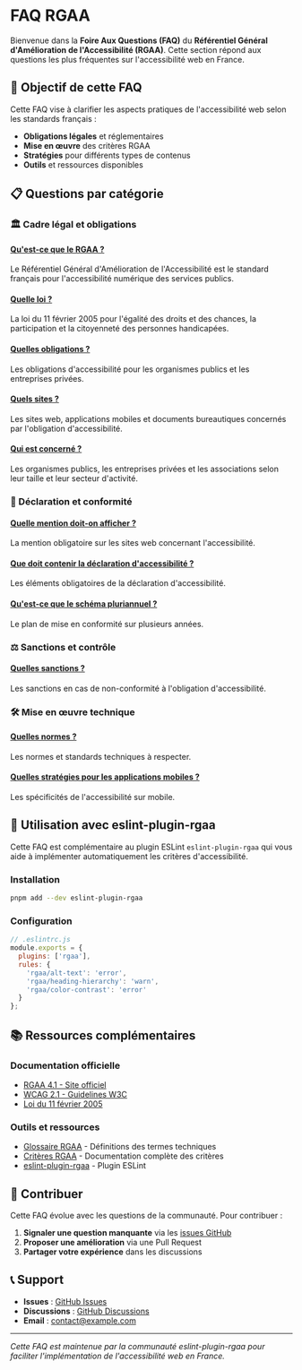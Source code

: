 # FAQ RGAA

Bienvenue dans la **Foire Aux Questions (FAQ)** du **Référentiel Général d'Amélioration de l'Accessibilité (RGAA)**. Cette section répond aux questions les plus fréquentes sur l'accessibilité web en France.

## 🎯 Objectif de cette FAQ

Cette FAQ vise à clarifier les aspects pratiques de l'accessibilité web selon les standards français :

- **Obligations légales** et réglementaires
- **Mise en œuvre** des critères RGAA
- **Stratégies** pour différents types de contenus
- **Outils** et ressources disponibles

## 📋 Questions par catégorie

### 🏛️ Cadre légal et obligations

#### [Qu'est-ce que le RGAA ?](rgaa)
Le Référentiel Général d'Amélioration de l'Accessibilité est le standard français pour l'accessibilité numérique des services publics.

#### [Quelle loi ?](loi)
La loi du 11 février 2005 pour l'égalité des droits et des chances, la participation et la citoyenneté des personnes handicapées.

#### [Quelles obligations ?](quelles-obligations)
Les obligations d'accessibilité pour les organismes publics et les entreprises privées.

#### [Quels sites ?](quels-supports)
Les sites web, applications mobiles et documents bureautiques concernés par l'obligation d'accessibilité.

#### [Qui est concerné ?](pour-qui)
Les organismes publics, les entreprises privées et les associations selon leur taille et leur secteur d'activité.

### 📝 Déclaration et conformité

#### [Quelle mention doit-on afficher ?](quelle-mention)
La mention obligatoire sur les sites web concernant l'accessibilité.

#### [Que doit contenir la déclaration d'accessibilité ?](declaration)
Les éléments obligatoires de la déclaration d'accessibilité.

#### [Qu'est-ce que le schéma pluriannuel ?](schema-pluriannuel)
Le plan de mise en conformité sur plusieurs années.

### ⚖️ Sanctions et contrôle

#### [Quelles sanctions ?](sanctions)
Les sanctions en cas de non-conformité à l'obligation d'accessibilité.

### 🛠️ Mise en œuvre technique

#### [Quelles normes ?](normes)
Les normes et standards techniques à respecter.

#### [Quelles stratégies pour les applications mobiles ?](mobile)
Les spécificités de l'accessibilité sur mobile.

## 🔧 Utilisation avec eslint-plugin-rgaa

Cette FAQ est complémentaire au plugin ESLint `eslint-plugin-rgaa` qui vous aide à implémenter automatiquement les critères d'accessibilité.

### Installation
```bash
pnpm add --dev eslint-plugin-rgaa
```

### Configuration
```javascript
// .eslintrc.js
module.exports = {
  plugins: ['rgaa'],
  rules: {
    'rgaa/alt-text': 'error',
    'rgaa/heading-hierarchy': 'warn',
    'rgaa/color-contrast': 'error'
  }
};
```

## 📚 Ressources complémentaires

### Documentation officielle
- [RGAA 4.1 - Site officiel](https://www.numerique.gouv.fr/publications/rgaa-accessibilite/)
- [WCAG 2.1 - Guidelines W3C](https://www.w3.org/WAI/WCAG21/quickref/)
- [Loi du 11 février 2005](https://www.legifrance.gouv.fr/loda/id/LEGIARTI000006049546/)

### Outils et ressources
- [Glossaire RGAA](../glossaire/) - Définitions des termes techniques
- [Critères RGAA](../criteres/) - Documentation complète des critères
- [eslint-plugin-rgaa](https://github.com/renaudheluin/eslint-plugin-rgaa) - Plugin ESLint

## 🤝 Contribuer

Cette FAQ évolue avec les questions de la communauté. Pour contribuer :

1. **Signaler une question manquante** via les [issues GitHub](https://github.com/renaudheluin/eslint-plugin-rgaa/issues)
2. **Proposer une amélioration** via une Pull Request
3. **Partager votre expérience** dans les discussions

## 📞 Support

- **Issues** : [GitHub Issues](https://github.com/renaudheluin/eslint-plugin-rgaa/issues)
- **Discussions** : [GitHub Discussions](https://github.com/renaudheluin/eslint-plugin-rgaa/discussions)
- **Email** : [contact@example.com](mailto:contact@example.com)

---

*Cette FAQ est maintenue par la communauté eslint-plugin-rgaa pour faciliter l'implémentation de l'accessibilité web en France.*
